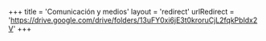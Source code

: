 +++
title = 'Comunicación y medios'
layout = 'redirect'
urlRedirect = 'https://drive.google.com/drive/folders/13uFY0xi6jE3t0kroruCjL2fqkPbldx2V'
+++